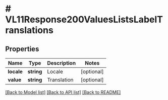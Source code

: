 # # VL11Response200ValuesListsLabelTranslations

## Properties

Name | Type | Description | Notes
------------ | ------------- | ------------- | -------------
**locale** | **string** | Locale | [optional]
**value** | **string** | Translation | [optional]

[[Back to Model list]](../../README.md#models) [[Back to API list]](../../README.md#endpoints) [[Back to README]](../../README.md)
